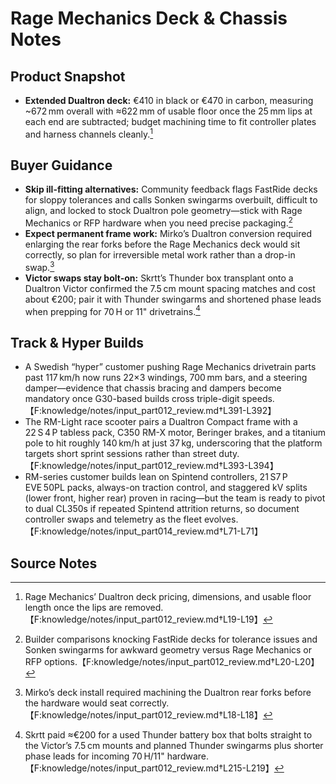 # Rage Mechanics Deck & Chassis Notes

## Product Snapshot
- **Extended Dualtron deck:** €410 in black or €470 in carbon, measuring ~672 mm overall with ≈622 mm of usable floor once the 25 mm lips at each end are subtracted; budget machining time to fit controller plates and harness channels cleanly.[^deck_specs]

## Buyer Guidance
- **Skip ill-fitting alternatives:** Community feedback flags FastRide decks for sloppy tolerances and calls Sonken swingarms overbuilt, difficult to align, and locked to stock Dualtron pole geometry—stick with Rage Mechanics or RFP hardware when you need precise packaging.[^fitment_caveats]
- **Expect permanent frame work:** Mirko’s Dualtron conversion required enlarging the rear forks before the Rage Mechanics deck would sit correctly, so plan for irreversible metal work rather than a drop-in swap.[^fork_machining]
- **Victor swaps stay bolt-on:** Skrtt’s Thunder box transplant onto a Dualtron Victor confirmed the 7.5 cm mount spacing matches and cost about €200; pair it with Thunder swingarms and shortened phase leads when prepping for 70 H or 11" drivetrains.[^victor_transplant]

## Track & Hyper Builds
- A Swedish “hyper” customer pushing Rage Mechanics drivetrain parts past 117 km/h now runs 22×3 windings, 700 mm bars, and a steering damper—evidence that chassis bracing and dampers become mandatory once G30-based builds cross triple-digit speeds.【F:knowledge/notes/input_part012_review.md†L391-L392】
- The RM-Light race scooter pairs a Dualtron Compact frame with a 22 S 4 P tabless pack, C350 RM-X motor, Beringer brakes, and a titanium pole to hit roughly 140 km/h at just 37 kg, underscoring that the platform targets short sprint sessions rather than street duty.【F:knowledge/notes/input_part012_review.md†L393-L394】
- RM-series customer builds lean on Spintend controllers, 21 S7 P EVE 50PL packs, always-on traction control, and staggered kV splits (lower front, higher rear) proven in racing—but the team is ready to pivot to dual CL350s if repeated Spintend attrition returns, so document controller swaps and telemetry as the fleet evolves.【F:knowledge/notes/input_part014_review.md†L71-L71】

## Source Notes
[^deck_specs]: Rage Mechanics’ Dualtron deck pricing, dimensions, and usable floor length once the lips are removed.【F:knowledge/notes/input_part012_review.md†L19-L19】
[^fitment_caveats]: Builder comparisons knocking FastRide decks for tolerance issues and Sonken swingarms for awkward geometry versus Rage Mechanics or RFP options.【F:knowledge/notes/input_part012_review.md†L20-L20】
[^fork_machining]: Mirko’s deck install required machining the Dualtron rear forks before the hardware would seat correctly.【F:knowledge/notes/input_part012_review.md†L18-L18】
[^victor_transplant]: Skrtt paid ≈€200 for a used Thunder battery box that bolts straight to the Victor’s 7.5 cm mounts and planned Thunder swingarms plus shorter phase leads for incoming 70 H/11" hardware.【F:knowledge/notes/input_part012_review.md†L215-L219】
